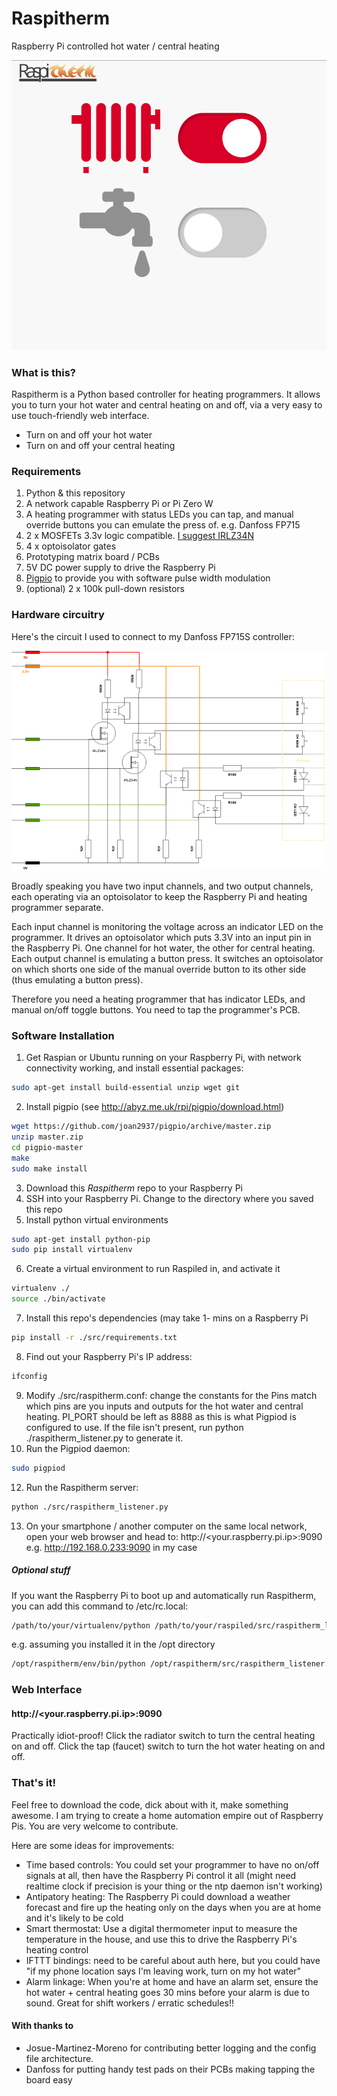 # Raspitherm #

Raspberry Pi controlled hot water / central heating

![Raspitherm Web Interface](https://github.com/michaeljtbrooks/raspitherm/blob/master/docs/raspitherm_ui.png)

### What is this? ###
Raspitherm is a Python based controller for heating programmers. It allows you to turn your hot water and central heating on and off, via a very easy to use touch-friendly web interface.

* Turn on and off your hot water
* Turn on and off your central heating

### Requirements ###
1. Python & this repository
2. A network capable Raspberry Pi or Pi Zero W
3. A heating programmer with status LEDs you can tap, and manual override buttons you can emulate the press of. e.g. Danfoss FP715
4. 2 x MOSFETs 3.3v logic compatible. [I suggest IRLZ34N](https://www.aliexpress.com/wholesale?SearchText=IRLZ34N)
5. 4 x optoisolator gates
5. Prototyping matrix board / PCBs
6. 5V DC power supply to drive the Raspberry Pi
10. [Pigpio](http://abyz.me.uk/rpi/pigpio/index.html) to provide you with software pulse width modulation
11. (optional) 2 x 100k pull-down resistors 


### Hardware circuitry ###
Here's the circuit I used to connect to my Danfoss FP715S controller:

![Raspitherm Interface Circuit](https://github.com/michaeljtbrooks/raspitherm/blob/master/docs/Danfoss_RaspberryPi_interface_circuit.png)

Broadly speaking you have two input channels, and two output channels, each operating via an optoisolator to keep the Raspberry Pi and heating programmer separate.

Each input channel is monitoring the voltage across an indicator LED on the programmer. It drives an optoisolator which puts 3.3V into an input pin in the Raspberry Pi. One channel for hot water, the other for central heating.
Each output channel is emulating a button press. It switches an optoisolator on which shorts one side of the manual override button to its other side (thus emulating a button press).

Therefore you need a heating programmer that has indicator LEDs, and manual on/off toggle buttons. You need to tap the programmer's PCB.


### Software Installation ###
1. Get Raspian or Ubuntu running on your Raspberry Pi, with network connectivity working, and install essential packages:
```bash
sudo apt-get install build-essential unzip wget git
```
2. Install pigpio (see http://abyz.me.uk/rpi/pigpio/download.html)
```bash
wget https://github.com/joan2937/pigpio/archive/master.zip
unzip master.zip
cd pigpio-master
make
sudo make install
```
3. Download this *Raspitherm* repo to your Raspberry Pi
4. SSH into your Raspberry Pi. Change to the directory where you saved this repo
5. Install python virtual environments
```bash
sudo apt-get install python-pip 
sudo pip install virtualenv
```
6. Create a virtual environment to run Raspiled in, and activate it
```bash
virtualenv ./
source ./bin/activate
```
7. Install this repo's dependencies (may take 1- mins on a Raspberry Pi
```bash
pip install -r ./src/requirements.txt
```
8. Find out your Raspberry Pi's IP address:
```bash
ifconfig
```
9. Modify ./src/raspitherm.conf: change the constants for the Pins match which pins are you inputs and outputs for the hot water and central heating. PI_PORT should be left as 8888 as this is what Pigpiod is configured to use. If the file isn't present, run python ./raspitherm_listener.py to generate it.
10. Run the Pigpiod daemon:
```bash
sudo pigpiod
```
12. Run the Raspitherm server:
```bash
python ./src/raspitherm_listener.py
```
13. On your smartphone / another computer on the same local network, open your web browser and head to: http://<your.raspberry.pi.ip>:9090 e.g. http://192.168.0.233:9090 in my case

##### Optional stuff #####
If you want the Raspberry Pi to boot up and automatically run Raspitherm, you can add this command to /etc/rc.local:
```bash
/path/to/your/virtualenv/python /path/to/your/raspiled/src/raspitherm_listener.py
```
e.g. assuming you installed it in the /opt directory
```bash
/opt/raspitherm/env/bin/python /opt/raspitherm/src/raspitherm_listener.py
```


### Web Interface ###
#### http://<your.raspberry.pi.ip>:9090 ####

Practically idiot-proof! Click the radiator switch to turn the central heating on and off. Click the tap (faucet) switch to turn the hot water heating on and off.


### That's it! ###
Feel free to download the code, dick about with it, make something awesome. I am trying to create a home automation empire out of Raspberry Pis. You are very welcome to contribute.

Here are some ideas for improvements:
* Time based controls: You could set your programmer to have no on/off signals at all, then have the Raspberry Pi control it all (might need realtime clock if precision is your thing or the ntp daemon isn't working)
* Antipatory heating: The Raspberry Pi could download a weather forecast and fire up the heating only on the days when you are at home and it's likely to be cold
* Smart thermostat: Use a digital thermometer input to measure the temperature in the house, and use this to drive the Raspberry Pi's heating control
* IFTTT bindings: need to be careful about auth here, but you could have "if my phone location says I'm leaving work, turn on my hot water"
* Alarm linkage: When you're at home and have an alarm set, ensure the hot water + central heating goes 30 mins before your alarm is due to sound. Great for shift workers / erratic schedules!!


#### With thanks to ####
* Josue-Martinez-Moreno for contributing better logging and the config file architecture.
* Danfoss for putting handy test pads on their PCBs making tapping the board easy

